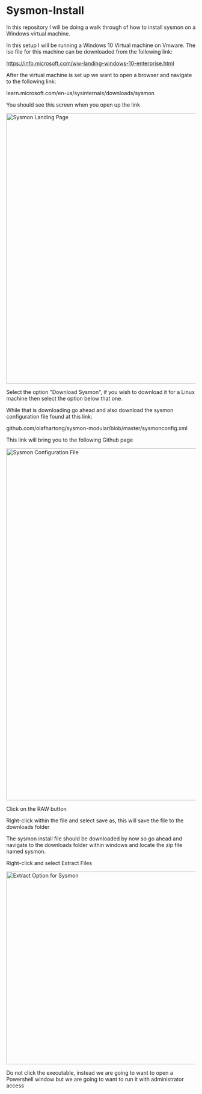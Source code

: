 # Sysmon-Install

In this repository I will be doing a walk through of how to install sysmon on a Windows virtual machine.

In this setup I will be running a Windows 10 Virtual machine on Vmware. The iso file for this machine can be downloaded from the following link:

https://info.microsoft.com/ww-landing-windows-10-enterprise.html

After the virtual machine is set up we want to open a browser and navigate to the following link:

learn.microsoft.com/en-us/sysinternals/downloads/sysmon

You should see this screen when you open up the link


<img width="718" alt="Sysmon Landing Page" src="https://github.com/MustangGuy86/sysmon-install/assets/103835436/30d9263d-0f48-453b-afd5-31714e5a373b">

Select the option "Download Sysmon", if you wish to download it for a Linux machine then select the option below that one.

While that is downloading go ahead and also download the sysmon configuration file found at this link:

github.com/olafhartong/sysmon-modular/blob/master/sysmonconfig.xml

This link will bring you to the following Github page


<img width="935" alt="Sysmon Configuration File" src="https://github.com/MustangGuy86/sysmon-install/assets/103835436/50b630c1-5687-4dc3-96a4-d7ce427759b0">

Click on the RAW button

Right-click within the file and select save as, this will save the file to the downloads folder

The sysmon install file should be downloaded by now so go ahead and navigate to the downloads folder within windows and locate the zip file named sysmon. 

Right-click and select Extract Files


<img width="512" alt="Extract Option for Sysmon" src="https://github.com/MustangGuy86/sysmon-install/assets/103835436/90b925d2-ebc8-4e69-8217-9ebc2d752931">


Do not click the executable, instead we are going to want to open a Powershell window but we are going to want to run it with administrator access











